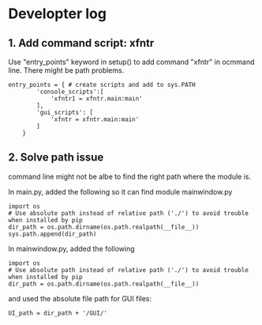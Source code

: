 # Developter log
## 1. Add command script: xfntr
Use "entry_points" keyword in setup() to add command "xfntr" in ocmmand line. There might be path problems.

```
entry_points = { # create scripts and add to sys.PATH
        'console_scripts':[
            'xfntr1 = xfntr.main:main'
        ],
        'gui_scripts': [
            'xfntr = xfntr.main:main'
        ]
    }
```

## 2. Solve path issue

command line might not be albe to find the right path where the module is. 

In main.py, added the following so it can find module mainwindow.py
```
import os
# Use absolute path instead of relative path ('./') to avoid trouble when installed by pip
dir_path = os.path.dirname(os.path.realpath(__file__))
sys.path.append(dir_path)
```

In mainwindow.py, added the following
```
import os
# Use absolute path instead of relative path ('./') to avoid trouble when installed by pip
dir_path = os.path.dirname(os.path.realpath(__file__))
```
and used the absolute file path for GUI files:
```
UI_path = dir_path + '/GUI/'
```
